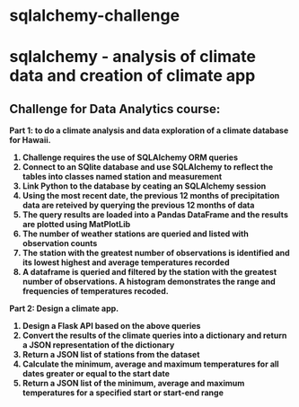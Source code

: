 # sqlalchemy-challenge
<h1><b>sqlalchemy - analysis of climate data and creation of climate app<b></h1>
<p><h2><b>Challenge for Data Analytics course:<b></h2></p> 
  <p><b>Part 1: to do a climate analysis and data exploration of a climate database for Hawaii.</b></p><ol>
  <li>Challenge requires the use of SQLAlchemy ORM queries</li>
  <li>Connect to an SQlite database and use SQLAlchemy to reflect the tables into classes named station and measurement</li>
  <li>Link Python to the database by ceating an SQLAlchemy session</li>
  <li>Using the most recent date, the previous 12 months of precipitation data are reteived by querying the previous 12 months of data</li>
  <li>The query results are loaded into a Pandas DataFrame and the results are plotted using MatPlotLib</li>
  <li>The number of weather stations are queried and listed with observation counts</li>
  <li>The station with the greatest number of observations is identified and its lowest highest and average temperatures recorded</li>
  <li>A dataframe is queried and filtered by the station with the greatest number of observations. A histogram demonstrates the range and frequencies of temperatures recoded.</li></ol></p>
  <p><b>Part 2: Design a climate app.</b></p><ol>
  <li>Design a Flask API based on the above queries</li>
  <li> Convert the results of the climate queries into a dictionary and return a JSON representation of the dictionary</li>
  <li>Return a JSON list of stations from the dataset</li>
  <li>Calculate the minimum, average and maximum temperatures for all dates greater or equal to the start date</li>
  <li>Return a JSON list of the minimum, average and maximum temperatures for a specified start or start-end range</li>
  
  
    
